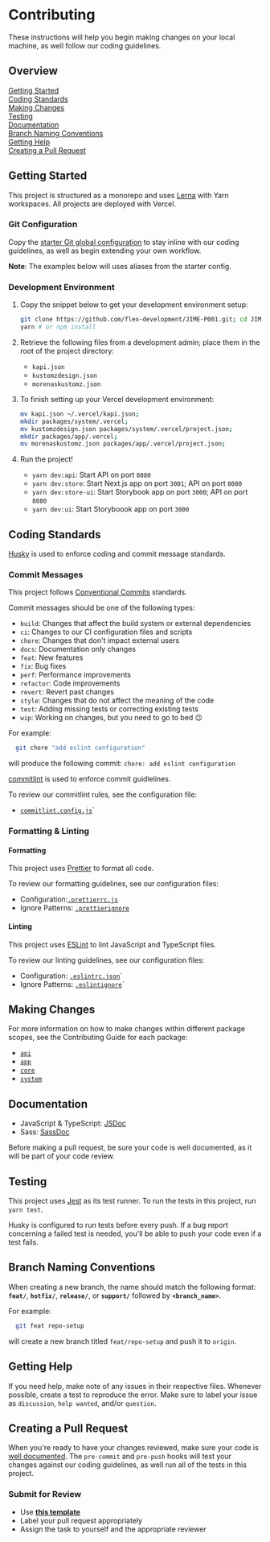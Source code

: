 # Contributing

These instructions will help you begin making changes on your local machine, as
well follow our coding guidelines.

## Overview

[Getting Started](#getting-started)  
[Coding Standards](#coding-standards)  
[Making Changes](#making-changes)  
[Testing](#testing)  
[Documentation](#documentation)  
[Branch Naming Conventions](#branch-naming-conventions)  
[Getting Help](#getting-help)  
[Creating a Pull Request](#creating-a-pull-request)

## Getting Started

This project is structured as a monorepo and uses [Lerna](https://lerna.js.org/)
with Yarn workspaces. All projects are deployed with Vercel.

### Git Configuration

Copy the [starter Git global configuration](.gitconfig) to stay inline with our
coding guidelines, as well as begin extending your own workflow.

**Note**: The examples below will uses aliases from the starter config.

### Development Environment

1. Copy the snippet below to get your development environment setup:

   ```zsh
   git clone https://github.com/flex-development/JIME-P001.git; cd JIME-P001
   yarn # or npm install
   ```

2. Retrieve the following files from a development admin; place them in the root
   of the project directory:

   - `kapi.json`
   - `kustomzdesign.json`
   - `morenaskustomz.json`

3. To finish setting up your Vercel development environment:

   ```zsh
   mv kapi.json ~/.vercel/kapi.json;
   mkdir packages/system/.vercel;
   mv kustomzdesign.json packages/system/.vercel/project.json;
   mkdir packages/app/.vercel;
   mv morenaskustomz.json packages/app/.vercel/project.json;
   ```

4. Run the project!

   - `yarn dev:api`: Start API on port `8080`
   - `yarn dev:store`: Start Next.js app on port `3001`; API on port `8080`
   - `yarn dev:store-ui`: Start Storybook app on port `3000`; API on port `8080`
   - `yarn dev:ui`: Start Storyboook app on port `3000`

## Coding Standards

[Husky](https://github.com/typicode/husky) is used to enforce coding and commit
message standards.

### Commit Messages

This project follows
[Conventional Commits](https://www.conventionalcommits.org/) standards.

Commit messages should be one of the following types:

- `build`: Changes that affect the build system or external dependencies
- `ci`: Changes to our CI configuration files and scripts
- `chore`: Changes that don't impact external users
- `docs`: Documentation only changes
- `feat`: New features
- `fix`: Bug fixes
- `perf`: Performance improvements
- `refactor`: Code improvements
- `revert`: Revert past changes
- `style`: Changes that do not affect the meaning of the code
- `test`: Adding missing tests or correcting existing tests
- `wip`: Working on changes, but you need to go to bed :wink:

For example:

```zsh
  git chore "add eslint configuration"
```

will produce the following commit: `chore: add eslint configuration`

[commitlint](https://github.com/conventional-changelog/commitlint) is used to
enforce commit guidlelines.

To review our commitlint rules, see the configuration file:

- [`commitlint.config.js`](../commitlint.config.js)`

### Formatting & Linting

#### Formatting

This project uses [Prettier](https://prettier.io/) to format all code.

To review our formatting guidelines, see our configuration files:

- Configuration:[`.prettierrc.js`](../.prettierrc.js)
- Ignore Patterns: [`.prettierignore`](../.prettierignore)

#### Linting

This project uses [ESLint](https://eslint.org/) to lint JavaScript and
TypeScript files.

To review our linting guidelines, see our configuration files:

- Configuration: [`.eslintrc.json`](../.eslintrc.json)`
- Ignore Patterns: [`.eslintignore`](../.eslintignore)`

## Making Changes

For more information on how to make changes within different package scopes, see
the Contributing Guide for each package:

- [`api`](../packages/api/docs/CONTRIBUTING.md)
- [`app`](../packages/app/docs/CONTRIBUTING.md)
- [`core`](../packages/core/docs/CONTRIBUTING.md)
- [`system`](../packages/system/docs/CONTRIBUTING.md)

## Documentation

- JavaScript & TypeScript: [JSDoc](https://jsdoc.app)
- Sass: [SassDoc](http://sassdoc.com/annotations/)

Before making a pull request, be sure your code is well documented, as it will
be part of your code review.

## Testing

This project uses [Jest](https://jestjs.io/) as its test runner. To run the
tests in this project, run `yarn test`.

Husky is configured to run tests before every push. If a bug report concerning a
failed test is needed, you'll be able to push your code even if a test fails.

## Branch Naming Conventions

When creating a new branch, the name should match the following format:
**`feat/`**, **`hotfix/`**, **`release/`**, or **`support/`** followed by
**`<branch_name>`**.

For example:

```zsh
  git feat repo-setup
```

will create a new branch titled `feat/repo-setup` and push it to `origin`.

## Getting Help

If you need help, make note of any issues in their respective files. Whenever
possible, create a test to reproduce the error. Make sure to label your issue as
`discussion`, `help wanted`, and/or `question`.

## Creating a Pull Request

When you're ready to have your changes reviewed, make sure your code is
[well documented](#documentation). The `pre-commit` and `pre-push` hooks will
test your changes against our coding guidelines, as well run all of the tests in
this project.

### Submit for Review

- Use [**this template**](./pull_request_template.md)
- Label your pull request appropriately
- Assign the task to yourself and the appropriate reviewer
